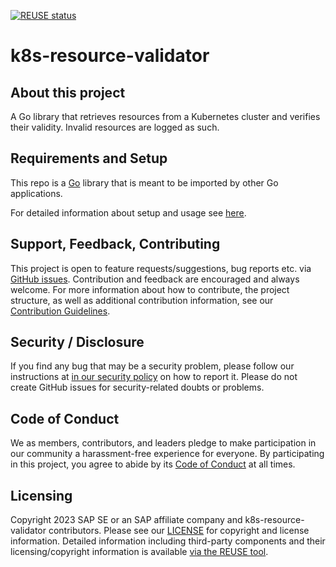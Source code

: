 [![REUSE status](https://api.reuse.software/badge/github.com/SAP/k8s-resource-validator)](https://api.reuse.software/info/github.com/SAP/k8s-resource-validator)

# k8s-resource-validator

## About this project

A Go library that retrieves resources from a Kubernetes cluster and verifies their validity. Invalid resources are logged as such.

## Requirements and Setup

This repo is a [Go](https://go.dev/doc/install) library that is meant to be imported by other Go applications.

For detailed information about setup and usage see [here](docs/DETAILS.md).

## Support, Feedback, Contributing

This project is open to feature requests/suggestions, bug reports etc. via [GitHub issues](https://github.com/SAP/k8s-resource-validator/issues). Contribution and feedback are encouraged and always welcome. For more information about how to contribute, the project structure, as well as additional contribution information, see our [Contribution Guidelines](CONTRIBUTING.md).

## Security / Disclosure
If you find any bug that may be a security problem, please follow our instructions at [in our security policy](https://github.com/SAP/k8s-resource-validator/security/policy) on how to report it. Please do not create GitHub issues for security-related doubts or problems.

## Code of Conduct

We as members, contributors, and leaders pledge to make participation in our community a harassment-free experience for everyone. By participating in this project, you agree to abide by its [Code of Conduct](https://github.com/SAP/.github/blob/main/CODE_OF_CONDUCT.md) at all times.

## Licensing

Copyright 2023 SAP SE or an SAP affiliate company and k8s-resource-validator contributors. Please see our [LICENSE](LICENSE) for copyright and license information. Detailed information including third-party components and their licensing/copyright information is available [via the REUSE tool](https://api.reuse.software/info/github.com/SAP/k8s-resource-validator).
